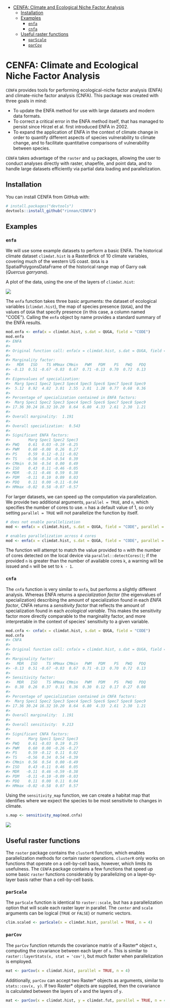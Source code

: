 
-   [CENFA: Climate and Ecological Niche Factor Analysis](#cenfa-climate-and-ecological-niche-factor-analysis)
    -   [Installation](#installation)
    -   [Examples](#examples)
        -   [`enfa`](#enfa)
        -   [`cnfa`](#cnfa)
    -   [Useful raster functions](#useful-raster-functions)
        -   [`parScale`](#parscale)
        -   [`parCov`](#parcov)

CENFA: Climate and Ecological Niche Factor Analysis
===================================================

`CENFA` provides tools for performing ecological-niche factor analysis (ENFA) and climate-niche factor analysis (CNFA). This package was created with three goals in mind:

-   To update the ENFA method for use with large datasets and modern data formats.
-   To correct a critical error in the ENFA method itself, that has managed to persist since Hirzel et al. first introduced ENFA in 2002.
-   To expand the application of ENFA in the context of climate change in order to quantify different aspects of species vulnerability to climate change, and to facilitate quantitative comparisons of vulnerability between species.

`CENFA` takes advantage of the `raster` and `sp` packages, allowing the user to conduct analyses directly with raster, shapefile, and point data, and to handle large datasets efficiently via partial data loading and parallelization.

Installation
------------

You can install CENFA from GitHub with:

``` r
# install.packages("devtools")
devtools::install_github("rinnan/CENFA")
```

Examples
--------

### `enfa`

We will use some example datasets to perform a basic ENFA. The historical climate dataset `climdat.hist` is a RasterBrick of 10 climate variables, covering much of the western US coast. `QUGA` is a SpatialPolygonsDataFrame of the historical range map of Garry oak (*Quercus garryana*).

A plot of the data, using the one of the layers of `climdat.hist`:

![](man/figures/README-QUGA-plot-1.png)

The `enfa` function takes three basic arguments: the dataset of ecological variables (`climdat.hist`), the map of species presence (`QUGA`), and the values of `QUGA` that specify presence (in this case, a column named "CODE"). Calling the `enfa` object by name provides a standard summary of the ENFA results.

``` r
mod.enfa <- enfa(x = climdat.hist, s.dat = QUGA, field = "CODE")
mod.enfa
#> ENFA
#> 
#> Original function call: enfa(x = climdat.hist, s.dat = QUGA, field = "CODE")
#> 
#> Marginality factor: 
#>   MDR   ISO    TS HMmax CMmin   PWM   PDM    PS   PWQ   PDQ 
#> -0.13  0.51 -0.67 -0.03  0.67  0.71 -0.13  0.70  0.72  0.13 
#> 
#> Eigenvalues of specialization: 
#>  Marg Spec1 Spec2 Spec3 Spec4 Spec5 Spec6 Spec7 Spec8 Spec9 
#>  5.12  8.92  4.82  3.01  2.55  2.01  1.28  0.77  0.68  0.36 
#> 
#> Percentage of specialization contained in ENFA factors: 
#>  Marg Spec1 Spec2 Spec3 Spec4 Spec5 Spec6 Spec7 Spec8 Spec9 
#> 17.36 30.24 16.32 10.20  8.64  6.80  4.33  2.61  2.30  1.21 
#> 
#> Overall marginality:  1.191 
#> 
#> Overall specialization:  0.543 
#> 
#> Significant ENFA factors: 
#>        Marg Spec1 Spec2 Spec3
#> PWQ    0.61  0.03 -0.19 -0.25
#> PWM    0.60 -0.08  0.26  0.27
#> PS     0.59  0.12 -0.11 -0.02
#> TS    -0.56 -0.34 -0.54  0.39
#> CMmin  0.56 -0.54  0.00  0.49
#> ISO    0.43  0.11 -0.46 -0.05
#> MDR   -0.11 -0.46  0.59  0.38
#> PDM   -0.11  0.10  0.09  0.03
#> PDQ    0.11  0.00 -0.11 -0.04
#> HMmax -0.02  0.58 -0.07 -0.57
```

For larger datasets, we can speed up the computation via parallelization. We provide two additional arguments, `parallel = TRUE`, and `n`, which specifies the number of cores to use. `n` has a default value of 1, so only setting `parallel = TRUE` will not parallelize the function by itself.

``` r
# does not enable parallelization
mod <- enfa(x = climdat.hist, s.dat = QUGA, field = "CODE", parallel = TRUE)

# enables parallelization across 4 cores
mod <- enfa(x = climdat.hist, s.dat = QUGA, field = "CODE", parallel = TRUE, n = 4)
```

The function will attempt to match the value provided to `n` with the number of cores detected on the local device via `parallel::detectCores()`; if the provided `n` is greater than the number of available cores `k`, a warning will be issued and `n` will be set to `k - 1`.

### `cnfa`

The `cnfa` function is very similar to `enfa`, but performs a slightly different analysis. Whereas ENFA returns a *specialization factor* (the eigenvalues of specialization) describing the amount of specialization found in each *ENFA factor*, CNFA returns a *sensitivity factor* that reflects the amount of specialization found in each *ecological variable*. This makes the sensitivity factor more directly comparable to the marginality factor, and more interpretable in the context of species' sensitivity to a given variable.

``` r
mod.cnfa <- cnfa(x = climdat.hist, s.dat = QUGA, field = "CODE")
mod.cnfa
#> CNFA
#> 
#> Original function call: cnfa(x = climdat.hist, s.dat = QUGA, field = "CODE")
#> 
#> Marginality factor: 
#>   MDR   ISO    TS HMmax CMmin   PWM   PDM    PS   PWQ   PDQ 
#> -0.13  0.51 -0.67 -0.03  0.67  0.71 -0.13  0.70  0.72  0.13 
#> 
#> Sensitivity factor: 
#>   MDR   ISO    TS HMmax CMmin   PWM   PDM    PS   PWQ   PDQ 
#>  0.38  0.26  0.37  0.31  0.36  0.30  0.12  0.17  0.27  0.08 
#> 
#> Percentage of specialization contained in CNFA factors: 
#>  Marg Spec1 Spec2 Spec3 Spec4 Spec5 Spec6 Spec7 Spec8 Spec9 
#> 17.36 30.24 16.32 10.20  8.64  6.80  4.33  2.61  2.30  1.21 
#> 
#> Overall marginality:  1.191 
#> 
#> Overall sensitivity:  9.213 
#> 
#> Significant CNFA factors: 
#>        Marg Spec1 Spec2 Spec3
#> PWQ    0.61 -0.03  0.19  0.25
#> PWM    0.60  0.08 -0.26 -0.27
#> PS     0.59 -0.12  0.11  0.02
#> TS    -0.56  0.34  0.54 -0.39
#> CMmin  0.56  0.54  0.00 -0.49
#> ISO    0.43 -0.11  0.46  0.05
#> MDR   -0.11  0.46 -0.59 -0.38
#> PDM   -0.11 -0.10 -0.09 -0.03
#> PDQ    0.11  0.00  0.11  0.04
#> HMmax -0.02 -0.58  0.07  0.57
```

Using the `sensitivity_map` function, we can create a habitat map that identifies where we expect the species to be most sensitivite to changes in climate.

``` r
s.map <- sensitivity_map(mod.cnfa)
```

![](man/figures/README-sensitivity-map-1.png)

Useful raster functions
-----------------------

The `raster` package contains the `clusterR` function, which enables parallelization methods for certain raster operations. `clusterR` only works on functions that operate on a cell-by-cell basis, however, which limits its usefulness. The `CENFA` package contains a few functions that speed up some basic `raster` functions considerably by parallelizing on a layer-by-layer basis rather than a cell-by-cell basis.

### `parScale`

The `parScale` function is identical to `raster::scale`, but has a parallelization option that will scale each raster layer in parallel. The `center` and `scale` arguments can be logical (`TRUE` or `FALSE`) or numeric vectors.

``` r
clim.scaled <- parScale(x = climdat.hist, parallel = TRUE, n = 4)
```

### `parCov`

The `parCov` function returnds the covariance matrix of a Raster\* object `x`, computing the covariance between each layer of `x`. This is similar to `raster::layerStats(x, stat = 'cov')`, but much faster when parallelization is employed.

``` r
mat <- parCov(x = climdat.hist, parallel = TRUE, n = 4)
```

Additionally, `parCov` can accept two Raster\* objects as arguments, similar to `stats::cov(x, y)`. If two Raster\* objects are supplied, then the covariance is calculated between the layers of `x` and the layers of `y`.

``` r
mat <- parCov(x = climdat.hist, y = climdat.fut, parallel = TRUE, n = 4)
```
